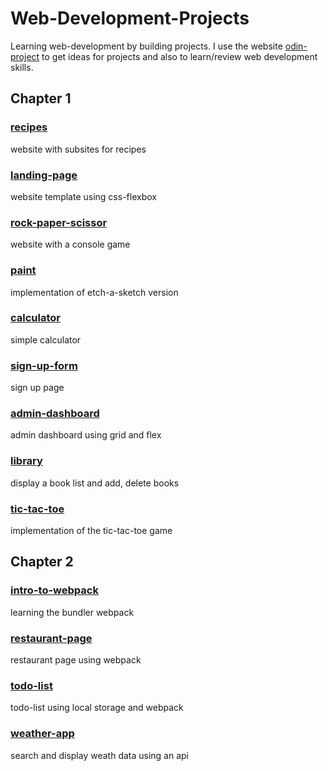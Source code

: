 # Web-Development-Projects
Learning web-development by building projects. I use the website [odin-project](https://www.theodinproject.com/dashboard)
to get ideas for projects and also to learn/review web development skills.

## Chapter 1
### [recipes](./chapter1/1-recipes/)
website with subsites for recipes
### [landing-page](./chapter1/2-landing-page/)
website template using css-flexbox
### [rock-paper-scissor](./chapter1/3-rock-paper-scissor/)
website with a console game
### [paint](./chapter1/4-paint/)
implementation of etch-a-sketch version
### [calculator](./chapter1/5-calculator/)
simple calculator
### [sign-up-form](./chapter1/6-sign-up-form/)
sign up page
### [admin-dashboard](./chapter1/7-admin-dashboard/)
admin dashboard using grid and flex
### [library](./chapter1/8-library/)
display a book list and add, delete books
### [tic-tac-toe](./chapter1/9-tic-tac-toe/)
implementation of the tic-tac-toe game

## Chapter 2
### [intro-to-webpack](./chapter2/9-webpack-intro/)
learning the bundler webpack
### [restaurant-page](./chapter2/10-restaurant/)
restaurant page using webpack
### [todo-list](./chapter2/11-todo-list/)
todo-list using local storage and webpack
### [weather-app](./chapter2/12-weather-app/)
search and display weath data using an api

